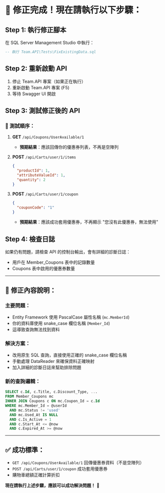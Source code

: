 ﻿# 🎯 **修正完成！現在請執行以下步驟：**

## **Step 1: 執行修正腳本**
在 SQL Server Management Studio 中執行：
```sql
-- 執行 Team.API\Tests\FixExistingData.sql 
```

## **Step 2: 重新啟動 API**
1. 停止 Team.API 專案（如果正在執行）
2. 重新啟動 Team.API 專案 (F5)
3. 等待 Swagger UI 開啟

## **Step 3: 測試修正後的 API**

### **🧪 測試順序：**

1. **GET** `/api/Coupons/UserAvailable/1`
   - **預期結果**：應該回傳你的優惠券列表，不再是空陣列

2. **POST** `/api/Carts/user/1/items` 
   ```json
   {
     "productId": 1,
     "attributeValueId": 1,
     "quantity": 2
   }
   ```

3. **POST** `/api/Carts/user/1/coupon`
   ```json
   {
     "couponCode": "1"
   }
   ```
   - **預期結果**：應該成功套用優惠券，不再顯示 "您沒有此優惠券，無法使用"

## **Step 4: 檢查日誌**
如果仍有問題，請檢查 API 的控制台輸出，會有詳細的診斷日誌：
- 用戶在 Member_Coupons 表中的記錄數量
- Coupons 表中啟用的優惠券數量

---

## **🔧 修正內容說明：**

### **主要問題：**
- Entity Framework 使用 PascalCase 屬性名稱 (`mc.MemberId`)
- 你的資料庫使用 snake_case 欄位名稱 (`Member_Id`)
- 這導致查詢無法找到資料

### **解決方案：**
- 改用原生 SQL 查詢，直接使用正確的 snake_case 欄位名稱
- 手動處理 DataReader 來確保資料正確映射
- 加入詳細的診斷日誌來幫助排除問題

### **新的查詢邏輯：**
```sql
SELECT c.Id, c.Title, c.Discount_Type, ... 
FROM Member_Coupons mc
INNER JOIN Coupons c ON mc.Coupon_Id = c.Id
WHERE mc.Member_Id = @userId
  AND mc.Status != 'used' 
  AND mc.Used_At IS NULL
  AND c.Is_Active = 1
  AND c.Start_At <= @now
  AND c.Expired_At >= @now
```

---

## **✅ 成功標準：**
- `GET /api/Coupons/UserAvailable/1` 回傳優惠券資料（不是空陣列）
- `POST /api/Carts/user/1/coupon` 成功套用優惠券
- 購物車總額正確計算折扣

**現在請執行上述步驟，應該可以成功解決問題！** 🚀
